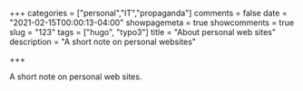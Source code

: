 +++
categories = ["personal","IT","propaganda"]
comments = false
date = "2021-02-15T00:00:13-04:00"
showpagemeta = true
showcomments = true
slug = "123"
tags = ["hugo", "typo3"]
title = "About personal web sites"
description = "A short note on personal websites"

+++

A short note on personal web sites.
